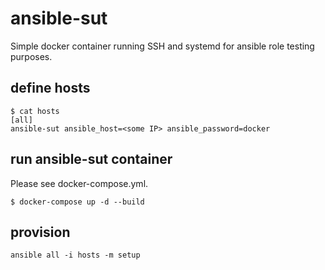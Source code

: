 # ansible-sut

Simple docker container running SSH and systemd for ansible role testing purposes.

## define hosts

```
$ cat hosts
[all]
ansible-sut ansible_host=<some IP> ansible_password=docker
```

## run ansible-sut container

Please see docker-compose.yml.

```
$ docker-compose up -d --build
```

## provision

```
ansible all -i hosts -m setup
```
